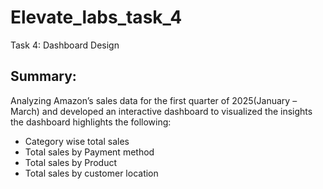 # Elevate_labs_task_4
Task 4: Dashboard Design

## Summary: 

Analyzing  Amazon’s sales data for the first quarter of 2025(January – March) and developed an interactive dashboard to visualized the insights the dashboard highlights the following: 
- Category wise total sales
- Total sales by Payment method
- Total sales by Product
- Total sales by customer location
